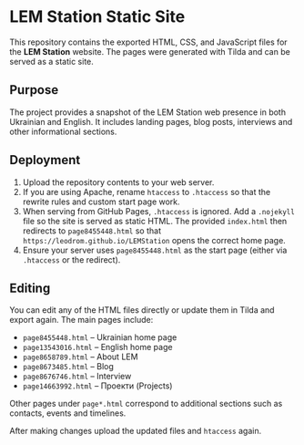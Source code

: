 # LEM Station Static Site

This repository contains the exported HTML, CSS, and JavaScript files for the **LEM Station** website. The pages were generated with Tilda and can be served as a static site.

## Purpose

The project provides a snapshot of the LEM Station web presence in both Ukrainian and English. It includes landing pages, blog posts, interviews and other informational sections.

## Deployment

1. Upload the repository contents to your web server.
2. If you are using Apache, rename `htaccess` to `.htaccess` so that the rewrite rules and custom start page work.
3. When serving from GitHub Pages, `.htaccess` is ignored. Add a `.nojekyll` file so the site is served as static HTML. The provided `index.html` then redirects to `page8455448.html` so that `https://leodrom.github.io/LEMStation` opens the correct home page.
4. Ensure your server uses `page8455448.html` as the start page (either via `.htaccess` or the redirect).

## Editing

You can edit any of the HTML files directly or update them in Tilda and export again. The main pages include:

- `page8455448.html` – Ukrainian home page
- `page13543016.html` – English home page
- `page8658789.html` – About LEM
- `page8673485.html` – Blog
- `page8676746.html` – Interview
- `page14663992.html` – Проекти (Projects)

Other pages under `page*.html` correspond to additional sections such as contacts, events and timelines.

After making changes upload the updated files and `htaccess` again.

